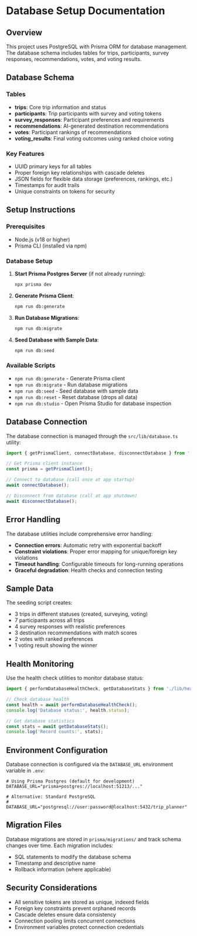 # Database Setup Documentation

## Overview

This project uses PostgreSQL with Prisma ORM for database management. The database schema includes tables for trips, participants, survey responses, recommendations, votes, and voting results.

## Database Schema

### Tables

- **trips**: Core trip information and status
- **participants**: Trip participants with survey and voting tokens
- **survey_responses**: Participant preferences and requirements
- **recommendations**: AI-generated destination recommendations
- **votes**: Participant rankings of recommendations
- **voting_results**: Final voting outcomes using ranked choice voting

### Key Features

- UUID primary keys for all tables
- Proper foreign key relationships with cascade deletes
- JSON fields for flexible data storage (preferences, rankings, etc.)
- Timestamps for audit trails
- Unique constraints on tokens for security

## Setup Instructions

### Prerequisites

- Node.js (v18 or higher)
- Prisma CLI (installed via npm)

### Database Setup

1. **Start Prisma Postgres Server** (if not already running):
   ```bash
   npx prisma dev
   ```

2. **Generate Prisma Client**:
   ```bash
   npm run db:generate
   ```

3. **Run Database Migrations**:
   ```bash
   npm run db:migrate
   ```

4. **Seed Database with Sample Data**:
   ```bash
   npm run db:seed
   ```

### Available Scripts

- `npm run db:generate` - Generate Prisma client
- `npm run db:migrate` - Run database migrations
- `npm run db:seed` - Seed database with sample data
- `npm run db:reset` - Reset database (drops all data)
- `npm run db:studio` - Open Prisma Studio for database inspection

## Database Connection

The database connection is managed through the `src/lib/database.ts` utility:

```typescript
import { getPrismaClient, connectDatabase, disconnectDatabase } from './lib/database.js';

// Get Prisma client instance
const prisma = getPrismaClient();

// Connect to database (call once at app startup)
await connectDatabase();

// Disconnect from database (call at app shutdown)
await disconnectDatabase();
```

## Error Handling

The database utilities include comprehensive error handling:

- **Connection errors**: Automatic retry with exponential backoff
- **Constraint violations**: Proper error mapping for unique/foreign key violations
- **Timeout handling**: Configurable timeouts for long-running operations
- **Graceful degradation**: Health checks and connection testing

## Sample Data

The seeding script creates:

- 3 trips in different statuses (created, surveying, voting)
- 7 participants across all trips
- 4 survey responses with realistic preferences
- 3 destination recommendations with match scores
- 2 votes with ranked preferences
- 1 voting result showing the winner

## Health Monitoring

Use the health check utilities to monitor database status:

```typescript
import { performDatabaseHealthCheck, getDatabaseStats } from './lib/health-check.js';

// Check database health
const health = await performDatabaseHealthCheck();
console.log('Database status:', health.status);

// Get database statistics
const stats = await getDatabaseStats();
console.log('Record counts:', stats);
```

## Environment Configuration

Database connection is configured via the `DATABASE_URL` environment variable in `.env`:

```env
# Using Prisma Postgres (default for development)
DATABASE_URL="prisma+postgres://localhost:51213/..."

# Alternative: Standard PostgreSQL
# DATABASE_URL="postgresql://user:password@localhost:5432/trip_planner"
```

## Migration Files

Database migrations are stored in `prisma/migrations/` and track schema changes over time. Each migration includes:

- SQL statements to modify the database schema
- Timestamp and descriptive name
- Rollback information (where applicable)

## Security Considerations

- All sensitive tokens are stored as unique, indexed fields
- Foreign key constraints prevent orphaned records
- Cascade deletes ensure data consistency
- Connection pooling limits concurrent connections
- Environment variables protect connection credentials